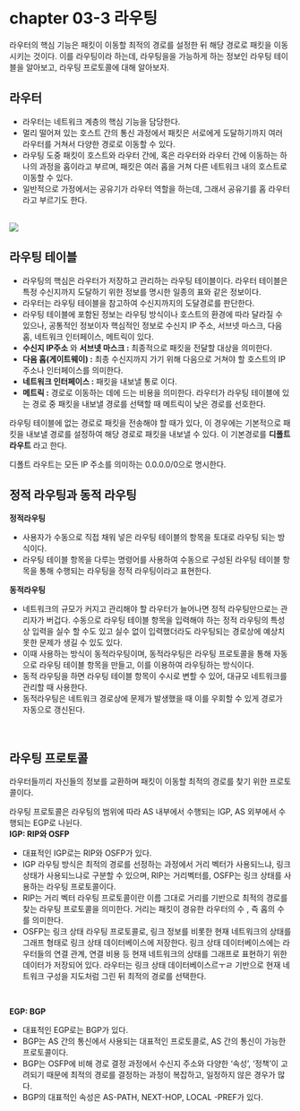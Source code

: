 # chapter 03-3 라우팅

라우터의 핵심 기능은 패킷이 이동할 최적의 경로를 설정한 뒤 해당 경로로 패킷을 이동시키는 것이다. 이를 라우팅이라 하는데, 라우팅을을 가능하게 하는 정보인 라우팅 테이블을 알아보고, 라우팅 프로토콜에 대해 알아보자.
<br />

## 라우터

- 라우터는 네트워크 계층의 핵심 기능을 담당한다.
- 멀리 떨어져 있는 호스트 간의 통신 과정에서 패킷은 서로에게 도달하기까지 여러 라우터를 거쳐서 다양한 경로로 이동할 수 있다.
- 라우팅 도중 패킷이 호스트와 라우터 간에, 혹은 라우터와 라우터 간에 이동하는 하나의 과정을 홉이라고 부르며, 패킷은 여러 홉을 거쳐 다른 네트워크 내의 호스트로 이동할 수 있다.
- 일반적으로 가정에서는 공유기가 라우터 역할을 하는데, 그래서 공유기를 홈 라우터라고 부르기도 한다.
<br />

<img src="https://img1.daumcdn.net/thumb/R800x0/?scode=mtistory2&fname=https%3A%2F%2Fblog.kakaocdn.net%2Fdn%2FwSaY8%2FbtsvjgNcmC7%2Fm4lF0dQcaDRmkk4cZKMeR1%2Fimg.png" />
<br />

## 라우팅 테이블

- 라우팅의 핵심은 라우터가 저장하고 관리하는 라우팅 테이블이다. 라우터 테이블은 특정 수신지까지 도달하기 위한 정보를 명시한 일종의 표와 같은 정보이다.
- 라우터는 라우팅 테이블을 참고하여 수신지까지의 도달경로를 판단한다.
- 라우팅 테이블에 포함된 정보는 라우팅 방식이나 호스트의 환경에 따라 달라질 수 있으나, 공통적인 정보이자 핵심적인 정보로 수신지 IP 주소,  서브넷 마스크, 다음 홉, 네트워크 인터페이스, 메트릭이 있다.
- **수신지 IP주소** 와 **서브넷 마스크 :**  최종적으로 패킷을 전달할 대상을 의미한다.
- **다음 홉(게이트웨이) :** 최종 수신지까지 가기 위해 다음으로 거쳐야 할 호스트의 IP주소나 인터페이스를 의미한다.
- **네트워크 인터페이스 :** 패킷을 내보낼 통로 이다.
- **메트릭 :** 경로로 이동하는 데에 드는 비용을 의미한다. 라우터가 라우팅 테이블에 있는 경로 중 패킷을 내보낼 경로를 선택할 때 메트릭이 낮은 경로를 선호한다.

라우팅 테이블에 없는 경로로 패킷을 전송해야 할 때가 있다, 이 경우에는 기본적으로 패킷을 내보낼 경로를 설정하여 해당 경로로 패킷을 내보낼 수 있다. 이 기본경로를 **디폴트 라우트** 라고 한다. 

디폴트 라우트는 모든 IP 주소를 의미하는 0.0.0.0/0으로 명시한다.
<br />

## 정적 라우팅과 동적 라우팅

**정적라우팅**

- 사용자가 수동으로 직접 채워 넣은 라우팅 테이블의 항목을 토대로 라우팅 되는 방식이다.
- 라우팅 테이블 항목을 다루는 명령어를 사용하여 수동으로 구성된 라우팅 테이블 항목을 통해 수행되는 라우팅을 정적 라우팅이라고 표현한다.

**동적라우팅**

- 네트워크의 규모가 커지고 관리해야 할 라우터가 늘어나면 정적 라우팅만으로는 관리자가 버겁다. 수동으로 라우팅 테이블 항목을 입력해야 하는 정적 라우팅의 특성상 입력을 실수 할 수도 있고 실수 없이 입력했더라도 라우팅되는 경로상에 예상치 못한 문제가 생길 수 있도 있다.
- 이때 사용하는 방식이 동적라우팅이며, 동적라우팅은 라우팅 프로토콜을 통해 자동으로 라우팅 테이블 항목을 만들고, 이를 이용하여 라우팅하는 방식이다.
- 동적 라우팅을 하면 라우팅 테이블 항목이 수시로 변할 수 있어, 대규모 네트워크를 관리할 때 사용한다.
- 동적라우팅은 네트워크 경로상에 문제가 발생했을 때 이를 우회할 수 있게 경로가 자동으로 갱신된다.
<br />

## 라우팅 프로토콜

라우터들끼리 자신들의 정보를 교환하며 패킷이 이동할 최적의 경로를 찾기 위한 프로토콜이다.

라우팅 프로토콜은 라우팅의 범위에 따라 AS 내부에서 수행되는 IGP, AS 외부에서 수행되는 EGP로 나뉜다.
<br />
**IGP: RIP와 OSFP**

- 대표적인 IGP로는 RIP와 OSFP가 있다.
- IGP 라우팅 방식은 최적의 경로를 선정하는 과정에서 거리 벡터가 사용되느냐, 링크 상태가 사용되느냐로 구분할 수 있으며, RIP는 거리벡터를, OSFP는 링크 상태를 사용하는 라우팅 프로토콜이다.
- RIP는 거리 벡터 라우팅 프로토콜이란 이름 그대로 거리를 기반으로 최적의 경로를 찾는 라우팅 프로토콜을 의미한다. 거리는 패킷이 경유한 라우터의 수 , 즉 홉의 수를 의미한다.
- OSFP는 링크 상태 라우팅 프로토콜로, 링크 정보를 비롯한 현재 네트워크의 상태를 그래프 형태로 링크 상태 데이터베이스에 저장한다. 
링크 상태 데이터베이스에는 라우터들의 연결 관계, 연결 비용 등 현재 네트워크의 상태를 그래프로 표현하기 위한 데이터가 저장되어 있다. 라우터는 링크 상태 데이터베이스르ㅜㄹ 기반으로 현재 네트워크 구성을 지도처럼 그린 뒤 최적의 경로를 선택한다.
<br />

**EGP: BGP**

- 대표적인 EGP로는 BGP가 있다.
- BGP는 AS 간의 통신에서 사용되는 대표적인 프로토콜로,  AS 간의 통신이 가능한 프로토콜이다.
- BGP는 OSFP에 비해 경로 결정 과정에서 수신지 주소와 다양한 ‘속성’, ‘정책’이 고려되기 때문에 최적의 경로를 결정하는 과정이 복잡하고, 일정하지 않은 경우가 많다.
- BGP의 대표적인 속성은 AS-PATH, NEXT-HOP, LOCAL -PREF가 있다.
